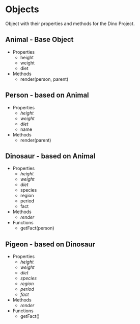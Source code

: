 # Objects

Object with their properties and methods for the Dino Project.

## Animal - Base Object

- Properties
  - height
  - weight
  - diet
- Methods
  - render(person, parent)

## Person - based on Animal

- Properties
  - _height_
  - _weight_
  - _diet_
  - name
- Methods
  - render(parent)

## Dinosaur - based on Animal

- Properties
  - _height_
  - _weight_
  - _diet_
  - species
  - region
  - period
  - fact
- Methods
  - _render_
- Functions
  - getFact(person)

## Pigeon - based on Dinosaur

- Properties
  - _height_
  - _weight_
  - _diet_
  - _species_
  - _region_
  - _period_
  - _fact_
- Methods
  - _render_
- Functions
  - getFact()
